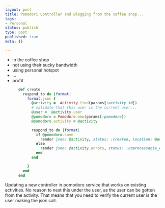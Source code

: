 ```yaml
--- 
layout: post
title: Pomodori Controller and Blogging from the coffee shop...
tags: 
- Personal
status: publish
type: post
published: true
meta: {}

---
```

- in the coffee shop
- not using their sucky bandwidth
- using personal hotspot
- ...
- profit

``` ruby
      def create
        respond_to do |format|
          format.json {
            @activity =  Activity.find(params[:activity_id])
            # validate that this user is the current user...
            @user =  @activity.user
            @pomodoro = Pomodoro.new(params[:pomodoro])
            @pomodoro.activity = @activity

            respond_to do |format|
              if @pomodoro.save
                render json: @activity, status: :created, location: @activity
              else
                render json: @activity.errors, status: :unprocessable_entity
              end
            end

          }
        end
      end
```

Updating a new controller in pomodoro service that works on existing activities.  No reason to nest this under the user, as the user can be gotten from the activity. That means that you need to verify the current user is the user making the json call.
